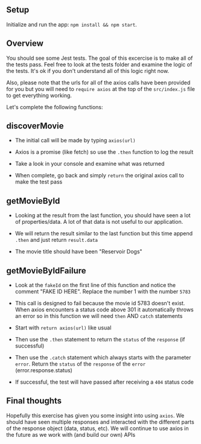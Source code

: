 ## Setup

Initialize and run the app: `npm install && npm start`.

## Overview

You should see some Jest tests. The goal of this excercise is to make all of the tests pass. Feel free to look at the tests folder and examine the logic of the tests. It's ok if you don't understand all of this logic right now.

Also, please note that the urls for all of the axios calls have been provided for you but you will need to `require axios` at the top of the `src/index.js` file to get everything working. 

Let's complete the following functions: 


## discoverMovie

* The initial call will be made by typing `axios(url)`

* Axios is a promise (like fetch) so use the `.then` function to log the result

* Take a look in your console and examine what was returned

* When complete, go back and simply `return` the original axios call to make the test pass


## getMovieById

* Looking at the result from the last function, you should have seen a lot of properties/data. A lot of that data is not useful to our application. 

* We will return the result similar to the last function but this time append `.then` and just return `result.data`

* The movie title should have been "Reservoir Dogs"


## getMovieByIdFailure

* Look at the `fakeId` on the first line of this function and notice the comment "FAKE ID HERE". Replace the number 1 with the number `5783`

* This call is designed to fail because the movie id 5783 doesn't exist. When axios encounters a status code above 301 it automatically throws an error so in this function we will need `then` AND `catch` statements

* Start with `return axios(url)` like usual

* Then use the `.then` statement to return the `status` of the `response` (if successful)

* Then use the `.catch` statement which always starts with the parameter `error`. Return the `status` of the `response` of the `error` (error.response.status)

* If successful, the test will have passed after receiving a `404` status code


## Final thoughts 

Hopefully this exercise has given you some insight into using `axios`. We should have seen multiple responses and interacted with the different parts of the response object (data, status, etc). We will continue to use axios in the future as we work with (and build our own) APIs